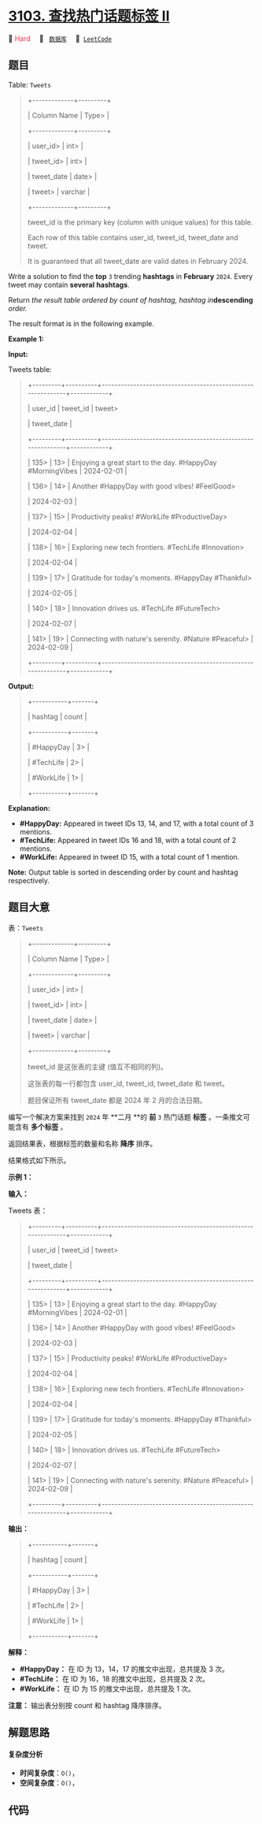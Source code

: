 # [3103. 查找热门话题标签 II](https://leetcode.com/problems/find-trending-hashtags-ii)

🔴 <font color=#ff334b>Hard</font>&emsp; 🔖&ensp; [`数据库`](/tag/database.md)&emsp; 🔗&ensp;[`LeetCode`](https://leetcode.com/problems/find-trending-hashtags-ii)

## 题目

Table: `Tweets`

> 
> 
> 
> 
> 
> +-------------+---------+
> 
> | Column Name | Type> 
> |
> 
> +-------------+---------+
> 
> | user_id> 
>  | int> 
>  |
> 
> | tweet_id> 
> | int> 
>  |
> 
> | tweet_date  | date> 
> |
> 
> | tweet> 
>    | varchar |
> 
> +-------------+---------+
> 
> tweet_id is the primary key (column with unique values) for this table.
> 
> Each row of this table contains user_id, tweet_id, tweet_date and tweet.
> 
> It is guaranteed that all tweet_date are valid dates in February 2024.
> 
> 
> 
> 

Write a solution to find the **top** `3` trending **hashtags** in **February**
`2024`. Every tweet may contain **several** **hashtags**.

Return _the result table ordered by count of hashtag, hashtag
in_**descending** _order._

The result format is in the following example.



**Example 1:**

**Input:**

Tweets table:

> 
> 
> 
> 
> 
> +---------+----------+------------------------------------------------------------+------------+
> 
> | user_id | tweet_id | tweet> 
> > 
> > 
> > 
> > 
> > 
> > 
> > 
> > 
> > 
> > 
> > 
> > 
>   | tweet_date |
> 
> +---------+----------+------------------------------------------------------------+------------+
> 
> | 135> 
>  | 13> 
>    | Enjoying a great start to the day. #HappyDay #MorningVibes | 2024-02-01 |
> 
> | 136> 
>  | 14> 
>    | Another #HappyDay with good vibes! #FeelGood> 
> > 
> > 
>    | 2024-02-03 |
> 
> | 137> 
>  | 15> 
>    | Productivity peaks! #WorkLife #ProductiveDay> 
> > 
> > 
>    | 2024-02-04 |
> 
> | 138> 
>  | 16> 
>    | Exploring new tech frontiers. #TechLife #Innovation> 
> > 
> | 2024-02-04 |
> 
> | 139> 
>  | 17> 
>    | Gratitude for today's moments. #HappyDay #Thankful> 
> > 
>  | 2024-02-05 |
> 
> | 140> 
>  | 18> 
>    | Innovation drives us. #TechLife #FutureTech> 
> > 
> > 
> > 
> | 2024-02-07 |
> 
> | 141> 
>  | 19> 
>    | Connecting with nature's serenity. #Nature #Peaceful> 
>    | 2024-02-09 |
> 
> +---------+----------+------------------------------------------------------------+------------+
> 
>  

**Output:**

> 
> 
> 
> 
> 
> +-----------+-------+
> 
> | hashtag   | count |
> 
> +-----------+-------+
> 
> | #HappyDay | 3> 
>  |
> 
> | #TechLife | 2> 
>  |
> 
> | #WorkLife | 1> 
>  |
> 
> +-----------+-------+
> 
> 
> 
> 

**Explanation:**

  * **#HappyDay:** Appeared in tweet IDs 13, 14, and 17, with a total count of 3 mentions.
  * **#TechLife:** Appeared in tweet IDs 16 and 18, with a total count of 2 mentions.
  * **#WorkLife:** Appeared in tweet ID 15, with a total count of 1 mention.

**Note:** Output table is sorted in descending order by count and hashtag
respectively.


## 题目大意

表：`Tweets`

> 
> 
> 
> 
> 
> +-------------+---------+
> 
> | Column Name | Type> 
> |
> 
> +-------------+---------+
> 
> | user_id> 
>  | int> 
>  |
> 
> | tweet_id> 
> | int> 
>  |
> 
> | tweet_date  | date> 
> |
> 
> | tweet> 
>    | varchar |
> 
> +-------------+---------+
> 
> tweet_id 是这张表的主键 (值互不相同的列)。
> 
> 这张表的每一行都包含 user_id, tweet_id, tweet_date 和 tweet。
> 
> 题目保证所有 tweet_date 都是 2024 年 2 月的合法日期。

编写一个解决方案来找到 `2024` 年 **二月  **的 **前**  `3` 热门话题 **标签** 。一条推文可能含有 **多个标签** 。

返回结果表，根据标签的数量和名称 **降序** 排序。

结果格式如下所示。



**示例 1：**

**输入：**

Tweets 表：

> 
> 
> 
> 
> 
> +---------+----------+------------------------------------------------------------+------------+
> 
> | user_id | tweet_id | tweet> 
> > 
> > 
> > 
> > 
> > 
> > 
> > 
> > 
> > 
> > 
> > 
> > 
>   | tweet_date |
> 
> +---------+----------+------------------------------------------------------------+------------+
> 
> | 135> 
>  | 13> 
>    | Enjoying a great start to the day. #HappyDay #MorningVibes | 2024-02-01 |
> 
> | 136> 
>  | 14> 
>    | Another #HappyDay with good vibes! #FeelGood> 
> > 
> > 
>    | 2024-02-03 |
> 
> | 137> 
>  | 15> 
>    | Productivity peaks! #WorkLife #ProductiveDay> 
> > 
> > 
>    | 2024-02-04 |
> 
> | 138> 
>  | 16> 
>    | Exploring new tech frontiers. #TechLife #Innovation> 
> > 
> | 2024-02-04 |
> 
> | 139> 
>  | 17> 
>    | Gratitude for today's moments. #HappyDay #Thankful> 
> > 
>  | 2024-02-05 |
> 
> | 140> 
>  | 18> 
>    | Innovation drives us. #TechLife #FutureTech> 
> > 
> > 
> > 
> | 2024-02-07 |
> 
> | 141> 
>  | 19> 
>    | Connecting with nature's serenity. #Nature #Peaceful> 
>    | 2024-02-09 |
> 
> +---------+----------+------------------------------------------------------------+------------+
> 
>  

**输出：**

> 
> 
> 
> 
> 
> +-----------+-------+
> 
> | hashtag   | count |
> 
> +-----------+-------+
> 
> | #HappyDay | 3> 
>  |
> 
> | #TechLife | 2> 
>  |
> 
> | #WorkLife | 1> 
>  |
> 
> +-----------+-------+
> 
> 
> 
> 

**解释：**

  * **#HappyDay：** 在 ID 为 13，14，17 的推文中出现，总共提及 3 次。
  * **#TechLife：** 在 ID 为 16，18 的推文中出现，总共提及 2 次。
  * **#WorkLife：** 在 ID 为 15 的推文中出现，总共提及 1 次。

**注意：** 输出表分别按 count 和 hashtag 降序排序。


## 解题思路

#### 复杂度分析

- **时间复杂度**：`O()`，
- **空间复杂度**：`O()`，

## 代码

```javascript

```